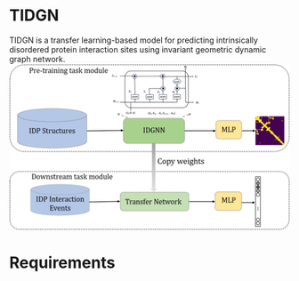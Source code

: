 # TIDGN
TIDGN is a transfer learning-based model for predicting intrinsically disordered protein interaction sites using invariant geometric dynamic graph network.
![TIDGN 示例图片](https://github.com/JingX-ops/TIDGN/blob/main/Image/TIDGN.png?raw=true)
# **Requirements**



